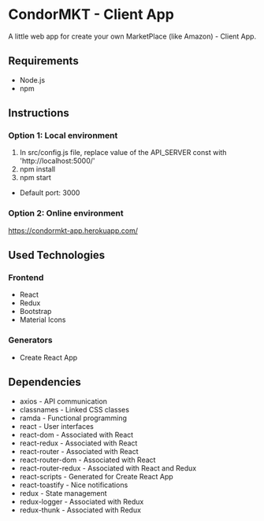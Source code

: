 # CondorMKT - Client App

A little web app for create your own MarketPlace (like Amazon) - Client App.

## Requirements

* Node.js
* npm

## Instructions

### Option 1: Local environment

1. In src/config.js file, replace value of the API_SERVER const with 'http://localhost:5000/'
2. npm install
3. npm start

* Default port: 3000

### Option 2: Online environment

https://condormkt-app.herokuapp.com/

## Used Technologies

### Frontend

* React
* Redux
* Bootstrap
* Material Icons

### Generators

* Create React App

## Dependencies

* axios - API communication
* classnames - Linked CSS classes
* ramda - Functional programming
* react - User interfaces
* react-dom - Associated with React
* react-redux - Associated with React
* react-router - Associated with React
* react-router-dom - Associated with React
* react-router-redux - Associated with React and Redux
* react-scripts - Generated for Create React App
* react-toastify - Nice notifications
* redux - State management
* redux-logger - Associated with Redux
* redux-thunk - Associated with Redux
